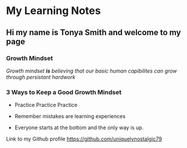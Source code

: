 


# My Learning Notes
  
  
## Hi my name is **Tonya Smith** and welcome to my page ##


  
  




### Growth Mindset






*Growth mindset **is** believing that our basic human capibilites can grow through persistant hardwork*



### 3 Ways to Keep a Good Growth Mindset

   - Practice Practice Practice 
 
   - Remember mistakes are learning experiences
 
   - Everyone starts at the bottom and the only way is up.
 
 Link to my Github profile https://github.com/uniquelynostalgic79
